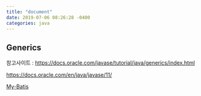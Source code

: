 ```yaml
---
title: "document"
date: 2019-07-06 08:26:28 -0400
categories: java
---
```

## Generics

참고사이트 : https://docs.oracle.com/javase/tutorial/java/generics/index.html  

https://docs.oracle.com/en/java/javase/11/

[My-Batis](https://velog.io/@eesiwoo/My-Batis)




